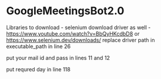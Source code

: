 # GoogleMeetingsBot2.0
Libraries to download -
selenium
download driver as well - https://www.youtube.com/watch?v=BbQyHKcdbD8 or https://www.selenium.dev/downloads/
replace driver path in executable_path in line 26


put your mail id and pass in lines 11 and 12

put requred day in line 118
